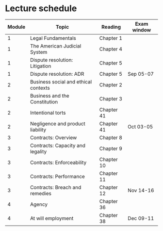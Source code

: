 # Lecture schedule

| Module | Topic                                | Reading    | Exam window |
|--------|--------------------------------------|------------|------|
| 1      | Legal Fundamentals                   | Chapter 1  |      |
| 1      | The American Judicial System         | Chapter 4  |      |
| 1      | Dispute resolution: Litigation       | Chapter 5  |      |
| 1      | Dispute resolution: ADR              | Chapter 5  | Sep 05-07     |
| 2      | Business social and ethical contexts | Chapter 2  |      |
| 2      | Business and the Constitution        | Chapter 3  |      |
| 2      | Intentional torts                    | Chapter 41 |      |
| 2      | Negligence and product liability     | Chapter 41 | Oct 03-05     |
| 3      | Contracts: Overview                  | Chapter 8  |      |
| 3      | Contracts: Capacity and legality     | Chapter 9  |      |
| 3      | Contracts: Enforceability            | Chapter 10 |      |
| 3      | Contracts: Performance               | Chapter 11 |      |
| 3      | Contracts: Breach and remedies       | Chapter 12 | Nov 14-16     |
| 4      | Agency                               | Chapter 36 |      |
| 4      | At will employment                   | Chapter 38 | Dec 09-11     |